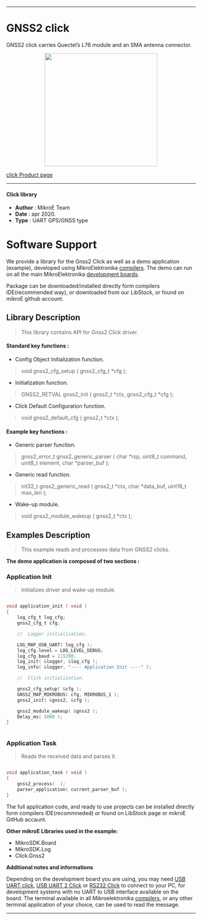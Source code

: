 
---
# GNSS2 click

GNSS2 click carries Quectel’s L76 module and an SMA antenna connector.

<p align="center">
  <img src="https://download.mikroe.com/images/click_for_ide/gnss2_click.png" height=300px>
</p>

[click Product page](<https://www.mikroe.com/gnss-2-click>)

---


#### Click library 

- **Author**        : MikroE Team
- **Date**          : apr 2020.
- **Type**          : UART GPS/GNSS type


# Software Support

We provide a library for the Gnss2 Click 
as well as a demo application (example), developed using MikroElektronika 
[compilers](https://shop.mikroe.com/compilers). 
The demo can run on all the main MikroElektronika [development boards](https://shop.mikroe.com/development-boards).

Package can be downloaded/installed directly form compilers IDE(recommended way), or downloaded from our LibStock, or found on mikroE github account. 

## Library Description

> This library contains API for Gnss2 Click driver.

#### Standard key functions :

- Config Object Initialization function.
> void gnss2_cfg_setup ( gnss2_cfg_t *cfg ); 
 
- Initialization function.
> GNSS2_RETVAL gnss2_init ( gnss2_t *ctx, gnss2_cfg_t *cfg );

- Click Default Configuration function.
> void gnss2_default_cfg ( gnss2_t *ctx );


#### Example key functions :

- Generic parser function.
> gnss2_error_t gnss2_generic_parser ( char *rsp,  uint8_t command, uint8_t element, char *parser_buf );
 
- Generic read function.
> int32_t gnss2_generic_read ( gnss2_t *ctx, char *data_buf, uint16_t max_len );

- Wake-up module.
> void gnss2_module_wakeup ( gnss2_t *ctx );

## Examples Description

> This example reads and processes data from GNSS2 clicks.

**The demo application is composed of two sections :**

### Application Init 

> Initializes driver and wake-up module.

```c

void application_init ( void )
{
    log_cfg_t log_cfg;
    gnss2_cfg_t cfg;

    //  Logger initialization.

    LOG_MAP_USB_UART( log_cfg );
    log_cfg.level = LOG_LEVEL_DEBUG;
    log_cfg.baud = 115200;
    log_init( &logger, &log_cfg );
    log_info( &logger, "---- Application Init ----" );

    //  Click initialization.

    gnss2_cfg_setup( &cfg );
    GNSS2_MAP_MIKROBUS( cfg, MIKROBUS_1 );
    gnss2_init( &gnss2, &cfg );

    gnss2_module_wakeup( &gnss2 );
    Delay_ms( 5000 );
}
  
```

### Application Task

> Reads the received data and parses it.

```c

void application_task ( void )
{
    gnss2_process(  );
    parser_application( current_parser_buf );
} 

```

The full application code, and ready to use projects can be  installed directly form compilers IDE(recommneded) or found on LibStock page or mikroE GitHub accaunt.

**Other mikroE Libraries used in the example:** 

- MikroSDK.Board
- MikroSDK.Log
- Click.Gnss2

**Additional notes and informations**

Depending on the development board you are using, you may need 
[USB UART click](https://shop.mikroe.com/usb-uart-click), 
[USB UART 2 Click](https://shop.mikroe.com/usb-uart-2-click) or 
[RS232 Click](https://shop.mikroe.com/rs232-click) to connect to your PC, for 
development systems with no UART to USB interface available on the board. The 
terminal available in all Mikroelektronika 
[compilers](https://shop.mikroe.com/compilers), or any other terminal application 
of your choice, can be used to read the message.



---
